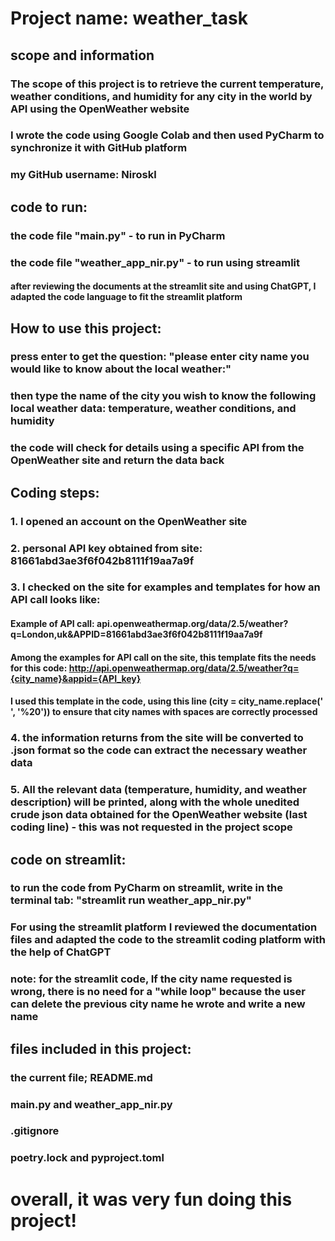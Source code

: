 # Project name: weather_task

## scope and information
###   The scope of this project is to retrieve the current temperature, weather conditions, and humidity for any city in the world by API using the OpenWeather website
###   I wrote the code using Google Colab and then used PyCharm to synchronize it with GitHub platform
###   my GitHub username: Niroskl

## code to run:
###   the code file "main.py" - to run in PyCharm
###   the code file "weather_app_nir.py" - to run using streamlit
####       after reviewing the documents at the streamlit site and using ChatGPT, I adapted the code language to fit the streamlit platform

## How to use this project:
###   press enter to get the question: "please enter city name you would like to know about the local weather:"
###   then type the name of the city you wish to know the following local weather data: temperature, weather conditions, and humidity
###   the code will check for details using a specific API from the OpenWeather site and return the data back


## Coding steps:
###   1. I opened an account on the OpenWeather site
###   2. personal API key obtained from site: 81661abd3ae3f6f042b8111f19aa7a9f
###   3. I checked on the site for examples and templates for how an API call looks like:
####       Example of API call: api.openweathermap.org/data/2.5/weather?q=London,uk&APPID=81661abd3ae3f6f042b8111f19aa7a9f
####       Among the examples for API call on the site, this template fits the needs for this code: http://api.openweathermap.org/data/2.5/weather?q={city_name}&appid={API_key}
####           I used this template in the code, using this line (city = city_name.replace(' ', '%20')) to ensure that city names with spaces are correctly processed
###   4. the information returns from the site will be converted to .json format so the code can extract the necessary weather data
###   5. All the relevant data (temperature, humidity, and weather description) will be printed, along with the whole unedited crude json data obtained for the OpenWeather website (last coding line) - this was not requested in the project scope

## code on streamlit:
### to run the code from PyCharm on streamlit, write in the terminal tab: "streamlit run weather_app_nir.py"
### For using the streamlit platform I reviewed the documentation files and adapted the code to the streamlit coding platform with the help of ChatGPT
### note: for the streamlit code, If the city name requested is wrong, there is no need for a "while loop" because the user can delete the previous city name he wrote and write a new name


## files included in this project:
### the current file; README.md
### main.py and weather_app_nir.py
### .gitignore
### poetry.lock and pyproject.toml

# overall, it was very fun doing this project!



